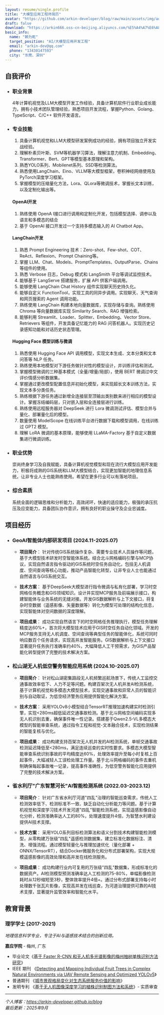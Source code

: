```yaml
---
layout: resume/single.profile
title: "大模型应用工程师简历"
avatar: "https://github.com/arkin-developer/blog/raw/main/assets/img/author-offical.jpg"
draft: false
download: "https://arkin666.oss-cn-beijing.aliyuncs.com/%E5%A4%A7%E6%A8%A1%E5%9E%8B%E5%BA%94%E7%94%A8%E5%B7%A5%E7%A8%8B%E5%B8%88_%E8%B5%96%E4%B8%BA%E4%B9%BE_%E4%B8%9C%E8%8E%9E_4%E5%B9%B4.pdf?Expires=1758825915&OSSAccessKeyId=TMP.3KsQZ4WcRxfmLGiP7U6cKjcq4LiUzKBrsZSULcCErsbXqjkSLmiWCEWDi3Za4DRg4GSDyHLMkKvVitib2R7Boz3m65sKou&Signature=4fFwsHT7GOT4Mdfbtt0WWMVATkw%3Ds"
basic_info:
  name: "赖为乾"
  target_position: "AI/大模型应用开发工程"
  email: "arkin-dev@qq.com"
  phone: "13430147593"
  city: "东莞、深圳"
---
```


## 自我评价

- ### 职业背景

  4年计算机视觉及LLM大模型开发工作经验，具备计算机软件行业职业成长能力，拥有小技术团队管理经验，熟悉项目开发流程，掌握Python、Golang、TypeScript、C/C++ 软件开发语言。

- ### 专业技能

  1. 具备计算机视觉和LLM大模型研发案例成功的经验，拥有项目独立开发实战经验。
  2. 理解朴素贝叶斯、SVM等机器学习算法，理解注意力机制、Embedding、Transformer、Bert、GPT等模型基本原理和架构。
  3. 熟悉YOLO系列、Mobilenet系列、SSD等检测算法。
  4. 熟悉使用LangChain、Eino、VLLM等大模型框架，卷积神经网络使用及PyTorch深度学习框架。
  5. 掌握模型的压缩量化方法，Lora、QLora等微调技术，掌握长文本训练，以及定制化输出等。

  #### **OpenAI开发**

  1. 熟练使用 OpenA I接口进行调用和定制化开发，包括模型选择、调参以及语言和多模态的结合
  2. 基于 OpenAI 接口开发过一个支持多模态输入的 AI Chatbot App。

  #### LangChain开发

  1. 熟悉 Prompt Engineering 技术：Zero-shot、Few-shot、COT、ReAct、Reflexion、Prompt Chaining等。
  2. 掌握 LLM、Chat、Models、PromptTemplates、OutputParse、Chains 等组件的使用。
  3. 熟悉 Verbose 日志，Debug 模式和 LangSmith 平台等调试监控技术。
  4. 能够基于 LangServe 搭建服务，扩展 API 供客户端调用。
  5. 能够使用 LangChain Chat History 组件实现聊天历史持久化。
  6. 能够自定义 FunctionTool，实现工具的同异步调用。实现聊天、天气查询和网页搜索的 Agent 调用功能。
  7. 熟练使用 LangChain 构建本地向量数据库，实现存储与查询。熟练使用 Chroma 等向量数据库实现 Similarity Search、RAG 增强检索。
  8. 能够利用 Streamlit、Loader、Splitter、Embedding、Vector Store、Retrievers 等组件，开发具备记忆能力的 RAG 问答机器人。实现历史记录感知功能和对话历史状态管理。

  #### **Hugging Face 模型训练与微调**

  1. 熟悉使用 Hugging Face API 调用模型，实现文本生成、文本分类和文本问答等 NLP 任务。
  2. 熟练使用本地模型对下游任务做针对性的模型设计，并训练评估和测试。
  3. 掌握模型微调的三种基本模式（全量/增量/局部），使用 BERT 微调过中文评价情感分析数据集。
  4. 掌握通过更改模型配置信息并初始化模型，来实现超长文本训练方法，实现文本多分类任务。
  5. 熟练根据下游任务通过新增全连接层至顶输出类别数来进行相应的模型设计。掌握冻结编码层，只对嵌入层和全连接层进行训练。
  6. 熟练使用远程服务器对 DeepSeek 进行 Lora 微调测试评估、模型合并与量化、部署量化后的模型。
  7. 数量使用 ModelScope 在线训练平台进行数据下载和模型调用，在线训练过 GPT2 模型。
  8. 理解 LoRA 微调的基本原理，能够使用 LLaMA-Factory 基于自定义数据集进行微调训练。

- ### 职业优势

  崇尚终身学习及自我赋能，具备计算机视觉模型和现在流行大模型应用开发能力，积极将成熟的GIS系统和LLM大模型结合，实现更加智能的地理信息系统，让非专业人士也能熟练使用。希望在更多行业可以有落地项目。

- ### 综合素质

  系统全面的逻辑思维和分析能力，高效闭环，快速的适应能力，极强的承压抗压及应变能力，具备团队协作意识，拥有良好的职业操守及企业忠诚度。



## 项目经历
- ### GeoAI智能体内部研发项目 (2024.11-2025.07)

  - **项目简介**：
    针对传统GIS系统操作复杂、需要专业技术人员操作等问题，基于大模型技术研发时空智能体系统。结合北斗网格编码引擎与MCP协议，实现自然语言指令驱动的GIS系统时空任务自动化，包括无人机调度、空间查询等核心功能，推动产品智能化转型，让非专业人士也能通过自然语言与GIS系统交互。

  - **技术方案**：
    基于DeepSeek大模型进行指令微调与私有化部署，学习时空网格任务概念和GIS领域知识。设计并实现MCP服务及前端展示接口，构建智能体与业务系统的无缝对接。开发GIS数据解析与上下文接口，将复杂时空数据（遥感影像、矢量数据等）转化为模型可处理的结构化信息，实现智能体对空间数据的深度理解。

  - **项目成果**：
    成功实现自然语言下的时空网格任务推理执行，模型任务理解精度达60%+，首次将大模型技术应用于GIS时空任务自动化领域。开发的MCP服务支持无人机调度、空间查询等典型任务的智能体化，系统可同时响应数百个任务请求，实现高并发智能服务。GIS数据解析与上下文接口显著提升任务执行准确率约40%，大幅降低人工干预需求，为GIS产品智能化转型提供了完整的技术解决方案。

- ### 松山湖无人机低空警务智能应用系统 (2024.10-2025.07)

  - **项目简介**：
    针对松山湖密集路段无人机频繁巡航场景下，传统人工监控交通事故效率低下、人力不足等问题。构建百架次无人机并发AI检测系统，基于计算机视觉和多模态大模型技术，实现交通事故和异常人员的智能识别与自动取证，为低空经济警务应用提供智能化解决方案。

  - **技术方案**：
    采用YOLOv8小模型结合TensorRT推理加速构建实时检测引擎，实现<280ms超低延迟交通事故检测。基于北斗网格空间编码实现多无人机识别去重，确保事件唯一性记录。搭建基于Qwen2.5-VL多模态大模型的智能审查系统，通过指令工程和视觉-文本融合技术，实现检测结果的智能复核与优化。

  - **项目成果**：
    成功构建支持百架次无人机并发的AI检测系统，单帧交通事故检测延迟降低至<280ms，满足连续巡查的实时性要求。多模态大模型智能审查系统识别事故的平均精度达60%，处理效率提升至每小时复核上百起事件，大幅减轻人工误检处理工作量。基于北斗网格编码的事件去重机制确保每起事故唯一记录，提高事件准确性，为低空警务智能化应用提供了完整的技术解决方案。

- ### 省水利厅"广东智慧河长"AI智能检测系统 (2022.03-2023.12)

  - **项目简介**：
    针对广东省水利厅河道"四乱"治理的智能巡查需求，传统人工检测效率低下、检测标准不一致、缺乏自动化分析能力等问题。基于计算机视觉和深度学习技术开发河道"四乱"智能检测系统，实现遥感影像自动化分析，检测准确率达人工的80%，处理速度提升4倍，为智慧水利建设提供AI技术支撑。

  - **技术方案**：
    采用YOLO系列目标检测算法和语义分割技术构建智能检测模型，从零构建万张级"四乱"遥感检测数据集，建立标准化数据标注、清洗、增强流程。通过模型轻量化与推理加速优化（量化部署 + ONNX/TensorRT），结合Docker微服务化和分布式部署架构，实现大规模遥感影像的高效处理和高并发在线检测服务。

  - **项目成果**：
    成功构建行业内可复用的万张级"四乱"数据集，形成标准化的数据资产。AI检测模型预测准确率达人工检测的75-80%，单幅影像检测耗时从12秒缩短至3秒，整体效率提升4倍+。通过分布式部署支持每小时处理数千张瓦片影像，实现高并发在线巡查，为河道治理提供可靠的AI技术支撑，显著提升监管效率和智能化水平。

## 教育背景

### 理学学士 (2017-2021)

*地理信息科学专业，专注于AI与遥感技术结合的创新应用。*

**嘉应学院** - 梅州, 广东

- 毕业论文《[基于 Faster R-CNN 和无人机多光谱影像的梅州柚树单株识别方法研究](https://mr-lai.oss-cn-zhangjiakou.aliyuncs.com/%E5%9F%BA%E4%BA%8EFaster%20R-CNN%E5%92%8C%E6%97%A0%E4%BA%BA%E6%9C%BA%E5%A4%9A%E5%85%89%E8%B0%B1%E5%BD%B1%E5%83%8F%E7%9A%84%E6%A2%85%E5%B7%9E%E6%9F%9A%E6%A0%91%E5%8D%95%E6%A0%AA%E8%AF%86%E5%88%AB%E6%96%B9%E6%B3%95%E7%A0%94%E7%A9%B6_%E7%BB%88%E7%A8%BF.pdf)》
- IEEE 期刊 《[Detecting and Mapping Individual Fruit Trees in Complex Natural Environments via UAV Remote Sensing and Optimized YOLOv5](https://doi.org/10.1109/JSTARS.2024.3379522)》
- 普通期刊 《[城市景观格局变化对生态系统服务价值的影响](https://www.zhangqiaokeyan.com/academic-journal-cn_popular-science-technology_thesis/0201279726706.html)》
- 发明专利 《[基于无人机图像深度学习的植株识别制图方法和系统](https://patents.qizhidao.com/search/detail/WZIP_8aa30efc33b17eb6ca4e401ed2d6e97e?orderColumn=undefined&searchType=simple_search&orderType=undefined&filter=&tab=0&from=simple&businessSource=%E6%9F%A5%E4%B8%93%E5%88%A9-%E6%90%9C%E7%B4%A2%E7%BB%93%E6%9E%9C%E5%88%97%E8%A1%A8-%E6%90%9C%E7%B4%A2%E6%9B%B4%E5%A4%9A&statement=%E8%B5%96%E4%B8%BA%E4%B9%BE&semanticId=&patentName=%E5%9F%BA%E4%BA%8E%E6%97%A0%E4%BA%BA%E6%9C%BA%E5%9B%BE%E5%83%8F%E6%B7%B1%E5%BA%A6%E5%AD%A6%E4%B9%A0%E7%9A%84%E6%A4%8D%E6%A0%AA%E8%AF%86%E5%88%AB%E5%88%B6%E5%9B%BE%E6%96%B9%E6%B3%95%E5%92%8C%E7%B3%BB%E7%BB%9F&rightSidebar=false&imageSessionKey=&simpleMode=1&proVersion=&sortType=0&current=1&pageSize=20&viewMode=1&leftTabVal=0&rightTabVal=3&norefetch=true)》- 实质审查

---

*个人博客：https://arkin-developer.github.io/blog*  
*最后更新：2025年9月*
